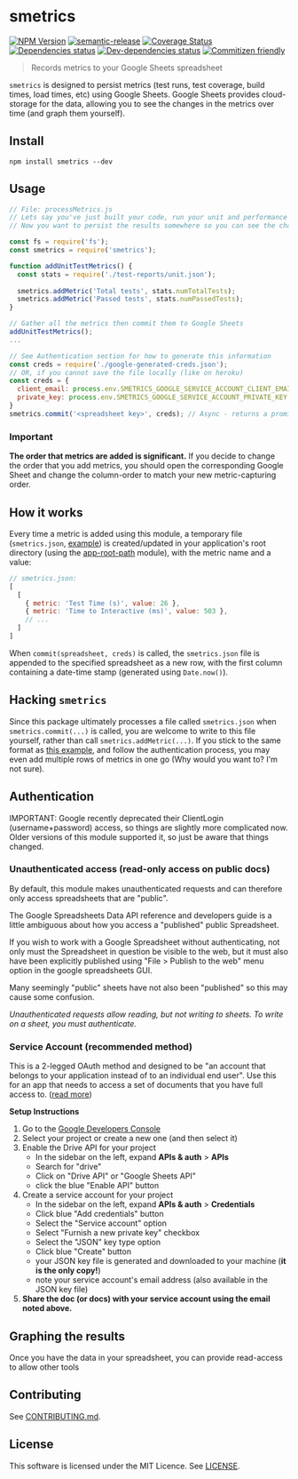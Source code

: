 # smetrics

[![NPM Version](https://img.shields.io/npm/v/smetrics.svg?style=flat-square)](http://npm.im/smetrics)
[![semantic-release](https://img.shields.io/badge/%20%20%F0%9F%93%A6%F0%9F%9A%80-semantic--release-e10079.svg)](https://github.com/semantic-release/semantic-release)
[![Coverage Status](https://coveralls.io/repos/github/uglow/smetrics/badge.svg?branch=master)](https://coveralls.io/github/uglow/smetrics?branch=master)
[![Dependencies status](https://david-dm.org/uglow/smetrics/status.svg?theme=shields.io)](https://david-dm.org/uglow/smetrics#info=dependencies)
[![Dev-dependencies status](https://david-dm.org/uglow/smetrics/dev-status.svg?theme=shields.io)](https://david-dm.org/uglow/smetrics#info=devDependencies)
[![Commitizen friendly](https://img.shields.io/badge/commitizen-friendly-brightgreen.svg)](http://commitizen.github.io/cz-cli/)

> Records metrics to your Google Sheets spreadsheet 

`smetrics` is designed to persist metrics (test runs, test coverage, build times, load times, etc) using Google Sheets.
Google Sheets provides cloud-storage for the data, allowing you to see the changes in the metrics over time (and graph them yourself).

## Install

`npm install smetrics --dev`


## Usage

``` js
// File: processMetrics.js
// Lets say you've just built your code, run your unit and performance tests.
// Now you want to persist the results somewhere so you can see the changes over time.

const fs = require('fs');
const smetrics = require('smetrics');

function addUnitTestMetrics() {
  const stats = require('./test-reports/unit.json');
  
  smetrics.addMetric('Total tests', stats.numTotalTests);
  smetrics.addMetric('Passed tests', stats.numPassedTests);
}

// Gather all the metrics then commit them to Google Sheets
addUnitTestMetrics();
...

// See Authentication section for how to generate this information
const creds = require('./google-generated-creds.json');
// OR, if you cannot save the file locally (like on heroku)
const creds = {
  client_email: process.env.SMETRICS_GOOGLE_SERVICE_ACCOUNT_CLIENT_EMAIL,
  private_key: process.env.SMETRICS_GOOGLE_SERVICE_ACCOUNT_PRIVATE_KEY
}
smetrics.commit('<spreadsheet key>', creds); // Async - returns a promise 

```

### Important
**The order that metrics are added is significant.** If you decide to change the order that you add metrics, you
should open the corresponding Google Sheet and change the column-order to match your new metric-capturing order.


## How it works

Every time a metric is added using this module, a temporary file (`smetrics.json`, [example](fixtures/smetrics.json)) is created/updated in your 
application's root directory (using the [app-root-path](https://www.npmjs.com/package/app-root-path) module),
with the metric name and a value:

```js
// smetrics.json:
[
  [
    { metric: 'Test Time (s)', value: 26 }, 
    { metric: 'Time to Interactive (ms)', value: 503 },
    // ...
  ]
]
```

When `commit(spreadsheet, creds)` is called, the `smetrics.json` file is appended to the specified spreadsheet as
a new row, with the first column containing a date-time stamp (generated using `Date.now()`).


## Hacking `smetrics`

Since this package ultimately processes a file called `smetrics.json` when `smetrics.commit(...)` is called, 
you are welcome to write to this file yourself, rather than call `smetrics.addMetric(...)`. If you stick to the same 
format as [this example](fixtures/smetrics.json), and follow the authentication process, you
may even add multiple rows of metrics in one go (Why would you want to? I'm not sure).


## Authentication

IMPORTANT: Google recently deprecated their ClientLogin (username+password)
access, so things are slightly more complicated now. Older versions of this
module supported it, so just be aware that things changed.

### Unauthenticated access (read-only access on public docs)

By default, this module makes unauthenticated requests and can therefore
only access spreadsheets that are "public".

The Google Spreadsheets Data API reference and developers guide is a little
ambiguous about how you access a "published" public Spreadsheet.

If you wish to work with a Google Spreadsheet without authenticating, not only
must the Spreadsheet in question be visible to the web, but it must also have
been explicitly published using "File > Publish to the web" menu option in
the google spreadsheets GUI.

Many seemingly "public" sheets have not also been "published" so this may
cause some confusion.

*Unauthenticated requests allow reading, but not writing to sheets. To write on a sheet, you must authenticate.*


### Service Account (recommended method)

This is a 2-legged OAuth method and designed to be "an account that belongs to your application instead of to an individual end user".
Use this for an app that needs to access a set of documents that you have full access to.
([read more](https://developers.google.com/identity/protocols/OAuth2ServiceAccount))

__Setup Instructions__

1. Go to the [Google Developers Console](https://console.developers.google.com/project)
2. Select your project or create a new one (and then select it)
3. Enable the Drive API for your project
   - In the sidebar on the left, expand __APIs & auth__ > __APIs__
   - Search for "drive"
   - Click on "Drive API" or "Google Sheets API"
   - click the blue "Enable API" button
4. Create a service account for your project
   - In the sidebar on the left, expand __APIs & auth__ > __Credentials__
   - Click blue "Add credentials" button
   - Select the "Service account" option
   - Select "Furnish a new private key" checkbox
   - Select the "JSON" key type option
   - Click blue "Create" button
   - your JSON key file is generated and downloaded to your machine (__it is the only copy!__)
   - note your service account's email address (also available in the JSON key file)
5. **Share the doc (or docs) with your service account using the email noted above.**


## Graphing the results

Once you have the data in your spreadsheet, you can provide read-access to allow other tools


## Contributing

See [CONTRIBUTING.md](CONTRIBUTING.md).


## License

This software is licensed under the MIT Licence. See [LICENSE](LICENSE).

